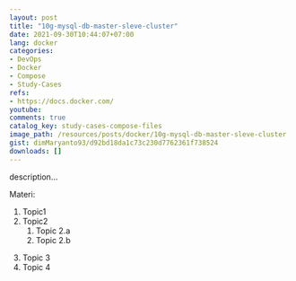 ```yaml
---
layout: post
title: "10g-mysql-db-master-sleve-cluster"
date: 2021-09-30T10:44:07+07:00
lang: docker
categories:
- DevOps
- Docker
- Compose
- Study-Cases
refs: 
- https://docs.docker.com/
youtube: 
comments: true
catalog_key: study-cases-compose-files
image_path: /resources/posts/docker/10g-mysql-db-master-sleve-cluster
gist: dimMaryanto93/d92bd18da1c73c230d7762361f738524
downloads: []
---
```



description...

Materi: 

1. Topic1
2. Topic2
    1. Topic 2.a
    2. Topic 2.b
<!--more-->
3. Topic 3
4. Topic 4